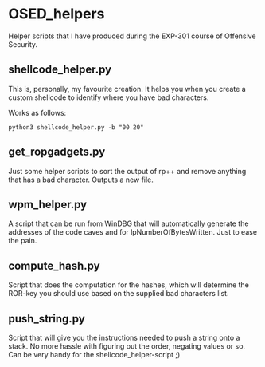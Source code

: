 # OSED_helpers
Helper scripts  that I have produced during the EXP-301 course of Offensive Security.

## shellcode_helper.py
This is, personally, my favourite creation. It helps you when you create a custom shellcode to identify where you have bad characters.

Works as follows:
```
python3 shellcode_helper.py -b "00 20"
```

## get_ropgadgets.py
Just some helper scripts to sort the output of rp++ and remove anything that has a bad character. Outputs a new file.

## wpm_helper.py
A script that can be run from WinDBG that will automatically generate the addresses of the code caves and for lpNumberOfBytesWritten. Just to ease the pain.

## compute_hash.py
Script that does the computation for the hashes, which will determine the ROR-key you should use based on the supplied bad characters list.

## push_string.py
Script that will give you the instructions needed to push a string onto a stack. No more hassle with figuring out the order, negating values or so.
Can be very handy for the shellcode_helper-script ;)